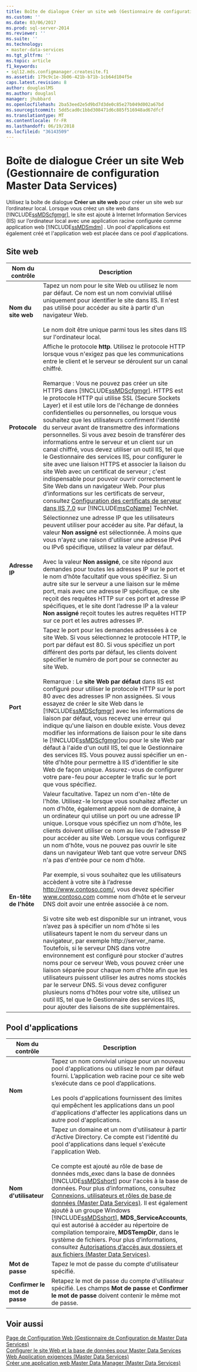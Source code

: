 ```yaml
---
title: Boîte de dialogue Créer un site web (Gestionnaire de configuration Master Data Services) | Microsoft Docs
ms.custom: ''
ms.date: 03/06/2017
ms.prod: sql-server-2014
ms.reviewer: ''
ms.suite: ''
ms.technology:
- master-data-services
ms.tgt_pltfrm: ''
ms.topic: article
f1_keywords:
- sql12.mds.configmanager.createsite.f1
ms.assetid: 179c9c1e-3b06-421b-b71b-1cb64d104f5e
caps.latest.revision: 8
author: douglaslMS
ms.author: douglasl
manager: jhubbard
ms.openlocfilehash: 2ba53eed2e5d9bd7d3de0c85e27b049d002a67bd
ms.sourcegitcommit: 5dd5cad0c1bbd308471d6c885f516948ad67dfcf
ms.translationtype: MT
ms.contentlocale: fr-FR
ms.lasthandoff: 06/19/2018
ms.locfileid: "36143509"
---
```

# <a name="create-website-dialog-box-master-data-services-configuration-manager"></a>Boîte de dialogue Créer un site Web (Gestionnaire de configuration Master Data Services)
  Utilisez la boîte de dialogue **Créer un site web** pour créer un site web sur l’ordinateur local. Lorsque vous créez un site web dans [!INCLUDE[ssMDScfgmgr](../includes/ssmdscfgmgr-md.md)], le site est ajouté à Internet Information Services (IIS) sur l’ordinateur local avec une application racine configurée comme application web [!INCLUDE[ssMDSmdm](../includes/ssmdsmdm-md.md)] . Un pool d'applications est également créé et l'application web est placée dans ce pool d'applications.  
  
## <a name="web-site"></a>Site web  
  
|Nom du contrôle|Description|  
|------------------|-----------------|  
|**Nom du site web**|Tapez un nom pour le site Web ou utilisez le nom par défaut. Ce nom est un nom convivial utilisé uniquement pour identifier le site dans IIS. Il n'est pas utilisé pour accéder au site à partir d'un navigateur Web.<br /><br /> Le nom doit être unique parmi tous les sites dans IIS sur l'ordinateur local.|  
|**Protocole**|Affiche le protocole **http**. Utilisez le protocole HTTP lorsque vous n'exigez pas que les communications entre le client et le serveur se déroulent sur un canal chiffré.<br /><br /> Remarque : Vous ne pouvez pas créer un site HTTPS dans [!INCLUDE[ssMDScfgmgr](../includes/ssmdscfgmgr-md.md)]. HTTPS est le protocole HTTP qui utilise SSL (Secure Sockets Layer) et il est utile lors de l'échange de données confidentielles ou personnelles, ou lorsque vous souhaitez que les utilisateurs confirment l'identité du serveur avant de transmettre des informations personnelles. Si vous avez besoin de transférer des informations entre le serveur et un client sur un canal chiffré, vous devez utiliser un outil IIS, tel que le Gestionnaire des services IIS, pour configurer le site avec une liaison HTTPS et associer la liaison du site Web avec un certificat de serveur ; c'est indispensable pour pouvoir ouvrir correctement le Site Web dans un navigateur Web. Pour plus d’informations sur les certificats de serveur, consultez [Configuration des certificats de serveur dans IIS 7.0](http://go.microsoft.com/fwlink/?LinkId=163220) sur [!INCLUDE[msCoName](../includes/msconame-md.md)] TechNet.|  
|**Adresse IP**|Sélectionnez une adresse IP que les utilisateurs peuvent utiliser pour accéder au site. Par défaut, la valeur **Non assigné** est sélectionnée. À moins que vous n'ayez une raison d'utiliser une adresse IPv4 ou IPv6 spécifique, utilisez la valeur par défaut.<br /><br /> Avec la valeur **Non assigné**, ce site répond aux demandes pour toutes les adresses IP sur le port et le nom d’hôte facultatif que vous spécifiez. Si un autre site sur le serveur a une liaison sur le même port, mais avec une adresse IP spécifique, ce site reçoit des requêtes HTTP sur ces port et adresse IP spécifiques, et le site dont l’adresse IP a la valeur **Non assigné** reçoit toutes les autres requêtes HTTP sur ce port et les autres adresses IP.|  
|**Port**|Tapez le port pour les demandes adressées à ce site Web. Si vous sélectionnez le protocole HTTP, le port par défaut est 80. Si vous spécifiez un port différent des ports par défaut, les clients doivent spécifier le numéro de port pour se connecter au site Web.<br /><br /> Remarque : Le **site Web par défaut** dans IIS est configuré pour utiliser le protocole HTTP sur le port 80 avec des adresses IP non assignées. Si vous essayez de créer le site Web dans le [!INCLUDE[ssMDScfgmgr](../includes/ssmdscfgmgr-md.md)] avec les informations de liaison par défaut, vous recevez une erreur qui indique qu'une liaison en double existe. Vous devez modifier les informations de liaison pour le site dans le [!INCLUDE[ssMDScfgmgr](../includes/ssmdscfgmgr-md.md)]ou pour le site Web par défaut à l'aide d'un outil IIS, tel que le Gestionnaire des services IIS. Vous pouvez aussi spécifier un en-tête d'hôte pour permettre à IIS d'identifier le site Web de façon unique. Assurez-vous de configurer votre pare-feu pour accepter le trafic sur le port que vous spécifiez.|  
|**En-tête de l'hôte**|Valeur facultative. Tapez un nom d'en-tête de l'hôte. Utilisez-le lorsque vous souhaitez affecter un nom d'hôte, également appelé nom de domaine, à un ordinateur qui utilise un port ou une adresse IP unique. Lorsque vous spécifiez un nom d'hôte, les clients doivent utiliser ce nom au lieu de l'adresse IP pour accéder au site Web. Lorsque vous configurez un nom d'hôte, vous ne pouvez pas ouvrir le site dans un navigateur Web tant que votre serveur DNS n'a pas d'entrée pour ce nom d'hôte.<br /><br /> Par exemple, si vous souhaitez que les utilisateurs accèdent à votre site à l’adresse http://www.contoso.com/, vous devez spécifier www.contoso.com comme nom d’hôte et le serveur DNS doit avoir une entrée associée à ce nom.<br /><br /> Si votre site web est disponible sur un intranet, vous n’avez pas à spécifier un nom d’hôte si les utilisateurs tapent le nom du serveur dans un navigateur, par exemple http://server_name. Toutefois, si le serveur DNS dans votre environnement est configuré pour stocker d'autres noms pour ce serveur Web, vous pouvez créer une liaison séparée pour chaque nom d'hôte afin que les utilisateurs puissent utiliser les autres noms stockés par le serveur DNS. Si vous devez configurer plusieurs noms d'hôtes pour votre site, utilisez un outil IIS, tel que le Gestionnaire des services IIS, pour ajouter des liaisons de site supplémentaires.|  
  
## <a name="application-pool"></a>Pool d'applications  
  
|Nom du contrôle|Description|  
|------------------|-----------------|  
|**Nom**|Tapez un nom convivial unique pour un nouveau pool d'applications ou utilisez le nom par défaut fourni. L’application web racine pour ce site web s’exécute dans ce pool d’applications.<br /><br /> Les pools d'applications fournissent des limites qui empêchent les applications dans un pool d'applications d'affecter les applications dans un autre pool d'applications.|  
|**Nom d'utilisateur**|Tapez un domaine et un nom d'utilisateur à partir d'Active Directory. Ce compte est l'identité du pool d'applications dans lequel s'exécute l'application Web.<br /><br /> Ce compte est ajouté au rôle de base de données mds_exec dans la base de données [!INCLUDE[ssMDSshort](../includes/ssmdsshort-md.md)] pour l'accès à la base de données. Pour plus d’informations, consultez [Connexions, utilisateurs et rôles de base de données &#40;Master Data Services&#41;](database-logins-users-and-roles-master-data-services.md). Il est également ajouté à un groupe Windows [!INCLUDE[ssMDSshort](../includes/ssmdsshort-md.md)], **MDS_ServiceAccounts**, qui est autorisé à accéder au répertoire de compilation temporaire, **MDSTempDir**, dans le système de fichiers. Pour plus d’informations, consultez [Autorisations d’accès aux dossiers et aux fichiers &#40;Master Data Services&#41;](../../2014/master-data-services/folder-and-file-permissions-master-data-services.md).|  
|**Mot de passe**|Tapez le mot de passe du compte d'utilisateur spécifié.|  
|**Confirmer le mot de passe**|Retapez le mot de passe du compte d'utilisateur spécifié. Les champs **Mot de passe** et **Confirmer le mot de passe** doivent contenir le même mot de passe.|  
  
## <a name="see-also"></a>Voir aussi  
 [Page de Configuration Web &#40;Gestionnaire de Configuration de Master Data Services&#41;](../../2014/master-data-services/web-configuration-page-master-data-services-configuration-manager.md)   
 [Configurer le site Web et la base de données pour Master Data Services](../../2014/master-data-services/set-up-the-database-and-website-for-master-data-services.md)   
 [Web Application exigences &#40;Master Data Services&#41;](install-windows/web-application-requirements-master-data-services.md)   
 [Créer une application web Master Data Manager &#40;Master Data Services&#41;](install-windows/create-a-master-data-manager-web-application-master-data-services.md)  
  
  